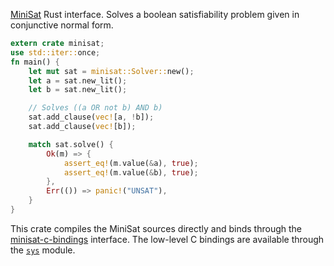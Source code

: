 [MiniSat](http://minisat.se) Rust interface.
Solves a boolean satisfiability problem given in conjunctive normal form.

```rust
extern crate minisat;
use std::iter::once;
fn main() {
    let mut sat = minisat::Solver::new();
    let a = sat.new_lit();
    let b = sat.new_lit();

    // Solves ((a OR not b) AND b)
    sat.add_clause(vec![a, !b]);
    sat.add_clause(vec![b]);

    match sat.solve() {
        Ok(m) => {
            assert_eq!(m.value(&a), true);
            assert_eq!(m.value(&b), true);
        },
        Err(()) => panic!("UNSAT"),
    }
}
```

This crate compiles the MiniSat sources directly and binds through
the [minisat-c-bindings](https://github.com/niklasso/minisat-c-bindings) interface.
The low-level C bindings are available through the [`sys`](sys/index.html) module.
